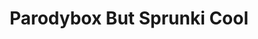 ---
slug: parodybox-but-sprunki-cool
title: Parodybox But Sprunki Cool
description: "Parodybox But Sprunki Cool is an exciting online game. Play for free directly in your browser!"
icon: /images/popular_mods/Parodybox But Sprunki Cool.png
url: https://wowtbc.net/sprunkin/parodybox-but-sprunkicool/index.html
previewImage: /images/popular_mods/Parodybox But Sprunki Cool.png
type: popular mods

# SEO配置
seo:
  title: "Parodybox But Sprunki Cool - Play Free Online Game | Fun Browser Games"
  description: "Parodybox But Sprunki Cool - Play this fun online game for free in your browser. No download required!"
  ogImage: "/images/popular_mods/Parodybox But Sprunki Cool.png"
  keywords: "parodybox-but-sprunki-cool, online game, browser game, free game, popular mods game, play online"

videoUrls:
  - https://www.youtube.com/embed/example1
  - https://www.youtube.com/embed/example2

whyPlay:
  title: "Why Play Parodybox But Sprunki Cool?"
  items:
    - "Immersive Gameplay: Parodybox But Sprunki Cool offers an engaging and immersive gaming experience that will keep you entertained for hours"
    - "Challenging Levels: Test your skills with increasingly difficult challenges and obstacles"
    - "Beautiful Graphics: Enjoy stunning visuals and smooth animations that bring the game world to life"
    - "Regular Updates: New content and features are added regularly to keep the game fresh and exciting"
    - "Free to Play: Experience all the fun without spending a penny"
    - "Community Features: Connect with other players, share strategies, and compete for high scores"
    - "Cross-Platform: Play on any device with a web browser, no downloads required"

features:
  title: "Key Features of Parodybox But Sprunki Cool"
  image: "/images/popular_mods/Parodybox But Sprunki Cool.png"
  items:
    - "Intuitive Controls: Easy to learn controls make Parodybox But Sprunki Cool accessible for players of all skill levels"
    - "Multiple Game Modes: Enjoy various gameplay options that provide different challenges and experiences"
    - "Character Customization: Personalize your gaming experience with unique characters and items"
    - "Achievement System: Complete special tasks to earn rewards and recognition"
    - "Leaderboards: Compete with players worldwide and see who can achieve the highest scores"

characteristics:
  title: "Game Characteristics"
  image: "/images/popular_mods/Parodybox But Sprunki Cool.png"
  items:
    - "Genre: Popular mods game with elements of strategy and skill"
    - "Difficulty: Suitable for both casual gamers and those seeking a challenge"
    - "Play Time: Quick sessions or extended gameplay, depending on your preference"
    - "Art Style: Vibrant and engaging visuals that enhance the gaming experience"
    - "Sound Design: Immersive audio that complements the gameplay perfectly"

info: "Parodybox But Sprunki Cool is an exciting online game that offers players a unique and engaging gaming experience. With its intuitive controls, stunning visuals, and challenging gameplay, Parodybox But Sprunki Cool provides hours of entertainment for players of all ages and skill levels. Whether you're looking for a quick gaming session during a break or an extended play session, Parodybox But Sprunki Cool delivers an immersive experience that will keep you coming back for more. The game features multiple levels of increasing difficulty, ensuring that players are constantly challenged as they progress. With regular updates adding new content and features, Parodybox But Sprunki Cool remains fresh and exciting, providing endless entertainment options for its growing community of players."

howToPlayIntro: "Welcome to Parodybox But Sprunki Cool! This guide will walk you through the basics and help you master the game. Whether you're a beginner or looking to improve your skills, these tips and instructions will enhance your gaming experience."

howToPlaySteps:
  - title: "Getting Started"
    description: "Begin your Parodybox But Sprunki Cool adventure by familiarizing yourself with the controls. Use your keyboard or mouse to navigate through the game interface. The tutorial will guide you through the basic mechanics and help you understand the objectives."
  - title: "Understanding the Objectives"
    description: "In Parodybox But Sprunki Cool, your main goal is to progress through levels by completing specific objectives. Each level presents unique challenges that require different strategies and approaches."
  - title: "Mastering the Controls"
    description: "Practice using the controls to improve your precision and reaction time. Parodybox But Sprunki Cool requires quick reflexes and strategic thinking to overcome obstacles and defeat opponents."
  - title: "Utilizing Power-ups"
    description: "Collect power-ups throughout the game to enhance your abilities and overcome difficult challenges. Each power-up offers unique advantages that can be crucial for success."
  - title: "Developing Strategies"
    description: "As you progress in Parodybox But Sprunki Cool, develop effective strategies for different scenarios. Analyze patterns, anticipate challenges, and adapt your approach to maximize your performance."

faq:
  title: "Frequently Asked Questions about Parodybox But Sprunki Cool"
  items:
    - question: "Is Parodybox But Sprunki Cool free to play?"
      answer: "Yes, Parodybox But Sprunki Cool is completely free to play directly in your web browser. No downloads or purchases are required to enjoy the full game experience."
    - question: "Can I play Parodybox But Sprunki Cool on mobile devices?"
      answer: "Yes, Parodybox But Sprunki Cool is optimized for both desktop and mobile play. You can enjoy the game on any device with a web browser and internet connection."
    - question: "Are there any in-game purchases?"
      answer: "While Parodybox But Sprunki Cool is free to play, there may be optional in-game purchases available for cosmetic items or additional features that don't affect core gameplay."
    - question: "How often is Parodybox But Sprunki Cool updated?"
      answer: "The developers regularly update Parodybox But Sprunki Cool with new content, features, and improvements based on player feedback and game performance."
    - question: "Can I play Parodybox But Sprunki Cool offline?"
      answer: "Currently, Parodybox But Sprunki Cool requires an internet connection to play as it's a browser-based online game."
    - question: "Is Parodybox But Sprunki Cool suitable for children?"
      answer: "Yes, Parodybox But Sprunki Cool is designed to be family-friendly and suitable for players of all ages."
    - question: "How do I report bugs or issues?"
      answer: "If you encounter any problems while playing Parodybox But Sprunki Cool, you can report them through the game's support page or contact the developers directly through their website."
    - question: "Still Have Questions?"
      answer: "If you have additional questions about Parodybox But Sprunki Cool that aren't covered in this FAQ, please visit our support center or contact our customer service team for assistance."
---